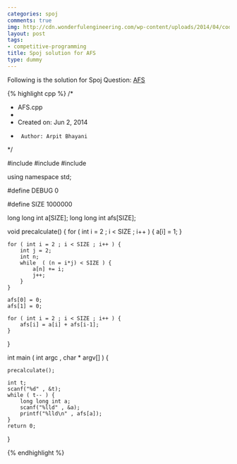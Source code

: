 ```yaml
---
categories: spoj
comments: true
img: http://cdn.wonderfulengineering.com/wp-content/uploads/2014/04/code-wallpaper-6.png
layout: post
tags:
- competitive-programming
title: Spoj solution for AFS
type: dummy
---
```


Following is the solution for Spoj Question: [AFS](http://www.spoj.com/problems/AFS/)

{% highlight cpp %}
/*
 * AFS.cpp
 *
 *  Created on: Jun 2, 2014
 *      Author: Arpit Bhayani
 */

#include <cstdio>
#include <cstdlib>
#include <iostream>

using namespace std;

#define DEBUG 0

#define SIZE 1000000

long long int a[SIZE];
long long int afs[SIZE];

void precalculate() {
	for ( int i = 2 ; i < SIZE ; i++ ) {
		a[i] = 1;
	}

	for ( int i = 2 ; i < SIZE ; i++ ) {
		int j = 2;
		int n;
		while  ( (n = i*j) < SIZE ) {
			a[n] += i;
			j++;
		}
	}

	afs[0] = 0;
	afs[1] = 0;

	for ( int i = 2 ; i < SIZE ; i++ ) {
		afs[i] = a[i] + afs[i-1];
	}

}

int main ( int argc , char * argv[] ) {

	precalculate();

	int t;
	scanf("%d" , &t);
	while ( t-- ) {
		long long int a;
		scanf("%lld" , &a);
		printf("%lld\n" , afs[a]);
	}
	return 0;
}

{% endhighlight %}